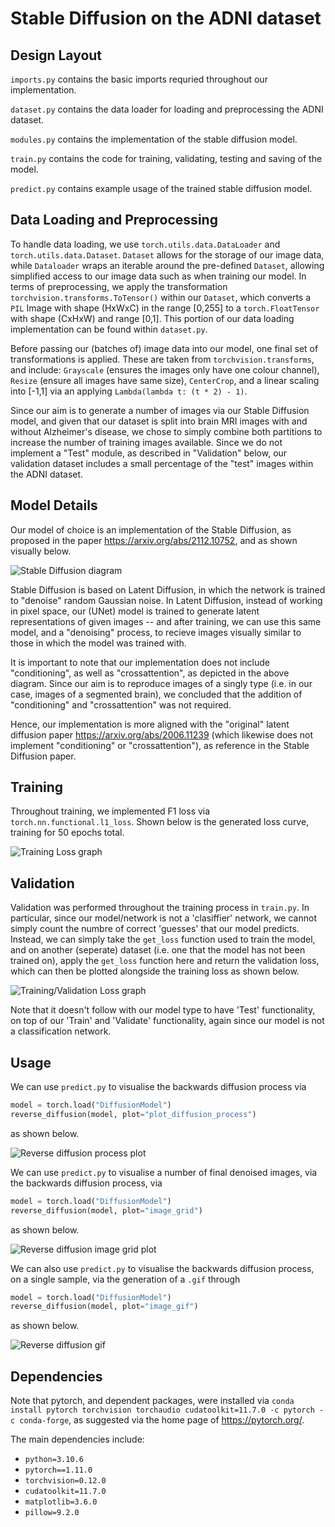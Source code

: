 # Stable Diffusion on the ADNI dataset

## Design Layout

`imports.py` contains the basic imports requried throughout our implementation.

`dataset.py` contains the data loader for loading and preprocessing the ADNI dataset.

`modules.py` contains the implementation of the stable diffusion model.

`train.py` contains the code for training, validating, testing and saving of the model.

`predict.py` contains example usage of the trained stable diffusion model.

## Data Loading and Preprocessing

To handle data loading, we use `torch.utils.data.DataLoader` and `torch.utils.data.Dataset`. 
`Dataset` allows for the storage of our image data, while `Dataloader` wraps an iterable around the pre-defined `Dataset`, allowing simplified access to our image data such as when training our model.
In terms of preprocessing, we apply the transformation `torchvision.transforms.ToTensor()` within our `Dataset`, which converts a `PIL` Image with shape (HxWxC) in the range [0,255] to a  `torch.FloatTensor` with shape (CxHxW) and range [0,1]. This portion of our data loading implementation can be found within `dataset.py`.

Before passing our (batches of) image data into our model, one final set of transformations is applied. These are taken from `torchvision.transforms`, and include: `Grayscale` (ensures the images only have one colour channel), `Resize` (ensure all images have same size), `CenterCrop`, and a linear scaling into [-1,1] via an applying `Lambda(lambda t: (t * 2) - 1)`.

Since our aim is to generate a number of images via our Stable Diffusion model, and given that our dataset is split into brain MRI images with and without Alzheimer's disease, we chose to simply combine both partitions to increase the number of training images available. Since we do not implement a "Test" module, as described in "Validation" below, our validation dataset includes a small percentage of the "test" images within the ADNI dataset.

## Model Details

Our model of choice is an implementation of the Stable Diffusion, as proposed in the paper https://arxiv.org/abs/2112.10752, and as shown visually below.

![Stable Diffusion diagram](images/stable_diffusion_diagram.png)

Stable Diffusion is based on Latent Diffusion, in which the network is trained to "denoise" random Gaussian noise. In Latent Diffusion, instead of working in pixel space, our (UNet) model is trained to generate latent representations of given images -- and after training, we can use this same model, and a "denoising" process, to recieve images visually similar to those in which the model was trained with.

It is important to note that our implementation does not include "conditioning", as well as "crossattention", as depicted in the above diagram. Since our aim is to reproduce images of a singly type (i.e. in our case, images of a segmented brain), we concluded that the addition of "conditioning" and "crossattention" was not required.

Hence, our implementation is more aligned with the "original" latent diffusion paper https://arxiv.org/abs/2006.11239 (which likewise does not implement "conditioning" or "crossattention"), as reference in the Stable Diffusion paper.

## Training

Throughout training, we implemented F1 loss via `torch.nn.functional.l1_loss`.
Shown below is the generated loss curve, training for 50 epochs total.

![Training Loss graph](images/loss_curve.png)


## Validation

Validation was performed throughout the training process in `train.py`. In particular, since our model/network is not a 'clasiffier' network, we cannot simply count the numbre of correct 'guesses' that our model predicts. Instead, we can simply take the `get_loss` function used to train the model, and on another (seperate) dataset (i.e. one that the model has not been trained on), apply the `get_loss` function here and return the validation loss, which can then be plotted alongside the training loss as shown below.

![Training/Validation Loss graph](images/loss_with_validation_curve.png)

Note that it doesn't follow with our model type to have 'Test' functionality, on top of our 'Train' and 'Validate' functionality, again since our model is not a classification network.


## Usage

We can use `predict.py` to visualise the backwards diffusion process via
```python
model = torch.load("DiffusionModel")
reverse_diffusion(model, plot="plot_diffusion_process")
```
as shown below.

![Reverse diffusion process plot](images/diffusion_process.png)

We can use `predict.py` to visualise a number of final denoised images, via the backwards diffusion process, via
```python
model = torch.load("DiffusionModel")
reverse_diffusion(model, plot="image_grid")
```
as shown below.

![Reverse diffusion image grid plot](images/image_grid.png)

We can also use `predict.py` to visualise the backwards diffusion process, on a single sample, via the generation of a `.gif` through
```python
model = torch.load("DiffusionModel")
reverse_diffusion(model, plot="image_gif")
```
as shown below.

![Reverse diffusion gif](images/image_gif.gif)

## Dependencies

Note that pytorch, and dependent packages, were installed via `conda install pytorch torchvision torchaudio cudatoolkit=11.7.0 -c pytorch -c conda-forge`, as suggested via the home page of https://pytorch.org/.

The main dependencies include:
* `python=3.10.6`
* `pytorch==1.11.0`
* `torchvision=0.12.0`
* `cudatoolkit=11.7.0`
* `matplotlib=3.6.0`
* `pillow=9.2.0`
